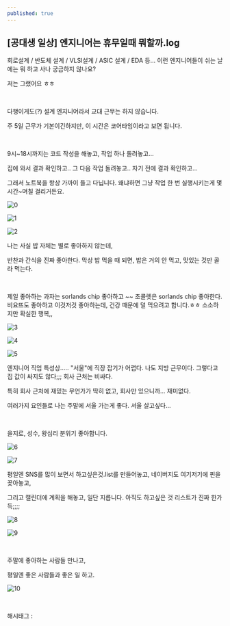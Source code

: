 ```yaml
---
published: true
---
```

## [공대생 일상] 엔지니어는 휴무일때 뭐할까.log

회로설계 / 반도체 설계 / VLSI설계 / ASIC 설계 / EDA 등... 이런 엔지니어들이 쉬는 날에는 뭐 하고 사나 궁금하지 않나요?

저는 그랬어요 ㅎㅎ

​

다행이게도(?) 설계 엔지니어라서 교대 근무는 하지 않습니다.

주 5일 근무가 기본이긴하지만, 이 시간은 코어타임이라고 보면 됩니다.

​

9시~18시까지는 코드 작성을 해놓고, 작업 하나 돌려놓고...

집에 와서 결과 확인하고.. 그 다음 작업 돌려놓고.. 자기 전에 결과 확인하고...

그래서 노트북을 항상 가까이 들고 다닙니다. 왜냐하면 그냥 작업 한 번 실행시키는게 몇 시간~며칠 걸리거든요.

![0](/assets/img/223380286751/0.png)

![1](/assets/img/223380286751/1.png)

![2](/assets/img/223380286751/2.png)

나는 사실 밥 자체는 별로 좋아하지 않는데,

반찬과 간식을 진짜 좋아한다. 막상 밥 먹을 때 되면, 밥은 거의 안 먹고, 맛있는 것만 골라 먹는다.

​

제일 좋아하는 과자는 sorlands chip 좋아하고 ~~ 초콜렛은 sorlands chip 좋아한다. 비요뜨도 좋아하고 이것저것 좋아하는데, 건강 때문에 덜 먹으려고 합니다.ㅎㅎ 소소하지만 확실한 행복,,

![3](/assets/img/223380286751/3.png)

![4](/assets/img/223380286751/4.png)

![5](/assets/img/223380286751/5.png)

엔지니어 직업 특성상..... "서울"에 직장 잡기가 어렵다. 나도 지방 근무이다. 그렇다고 집 값이 싸지도 않다;;; 회사 근처는 비싸다.

특히 회사 근처에 재밌는 무언가가 딱히 없고, 회사만 있으니까... 재미없다. 

여러가지 요인들로 나는 주말에 서울 가는게 좋다. 서울 살고싶다...

​

을지로, 성수, 왕십리 분위기 좋아합니다.

![6](/assets/img/223380286751/6.png)

![7](/assets/img/223380286751/7.png)

평일엔 SNS를 많이 보면서 하고싶은것.list를 만들어놓고, 네이버지도 여기저기에 핀을 꽂아놓고,

그리고 캘린더에 계획을 해놓고, 일단 지릅니다. 아직도 하고싶은 것 리스트가 진짜 한가득;;;;

![8](/assets/img/223380286751/8.png)

![9](/assets/img/223380286751/9.png)

​

주말에 좋아하는 사람들 만나고,

평일엔 좋은 사람들과 좋은 일 하고.

![10](/assets/img/223380286751/10.png)

​

 해시태그 : 